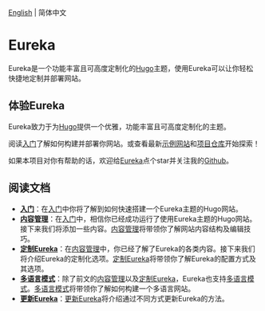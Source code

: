 [English](https://github.com/wangchucheng/hugo-eureka/blob/master/README.md) | 简体中文

# Eureka

Eureka是一个功能丰富且可高度定制化的[Hugo](https://gohugo.io/)主题，使用Eureka可以让你轻松快捷地定制并部署网站。

<!--more-->

## 体验Eureka

Eureka致力于为[Hugo](https://gohugo.io/)提供一个优雅，功能丰富且可高度定制化的主题。

阅读[入门](https://www.wangchucheng.com/zh/docs/eureka/getting-started/)了解如何构建并部署你网站。或查看最新[示例网站](https://themes.gohugo.io/theme/hugo-eureka/)和[项目仓库](https://github.com/wangchucheng/hugo-eureka/)开始探索！

如果本项目对你有帮助的话，欢迎给[Eureka](https://github.com/wangchucheng/hugo-eureka/)点个star并关注我的[Github](https://github.com/wangchucheng/)。

## 阅读文档

- **[入门](https://www.wangchucheng.com/zh/docs/eureka/getting-started/)**：在[入门](https://www.wangchucheng.com/zh/docs/eureka/getting-started/)中你将了解到如何快速搭建一个Eureka主题的Hugo网站。
- **[内容管理](https://www.wangchucheng.com/zh/docs/eureka/content-management/)**：在[入门](https://www.wangchucheng.com/zh/docs/eureka/getting-started/)中，相信你已经成功运行了使用Eureka主题的Hugo网站。接下来我们将添加一些内容。[内容管理](https://www.wangchucheng.com/zh/docs/eureka/content-management/)将带领你了解网站内容结构及编辑技巧。
- **[定制Eureka](https://www.wangchucheng.com/zh/docs/eureka/customize-eureka/)**：在[内容管理](https://www.wangchucheng.com/zh/docs/eureka/content-management/)中，你已经了解了Eureka的各类内容。接下来我们将介绍Eureka的定制化选项。[定制Eureka](https://www.wangchucheng.com/zh/docs/eureka/customize-eureka/)将带领你了解Eureka的配置方式及其选项。
- **[多语言模式](https://www.wangchucheng.com/zh/docs/eureka/multilingual-mode/)**：除了前文的[内容管理](https://www.wangchucheng.com/zh/docs/eureka/content-management/)以及[定制Eureka](https://www.wangchucheng.com/zh/docs/eureka/customize-eureka/)，Eureka也支持[多语言模式](https://www.wangchucheng.com/zh/docs/eureka/multilingual-mode/)。[多语言模式](https://www.wangchucheng.com/zh/docs/eureka/multilingual-mode/)将带领你了解如何构建一个多语言网站。
- **[更新Eureka](https://www.wangchucheng.com/zh/docs/eureka/update-eureka/)**：[更新Eureka](https://www.wangchucheng.com/zh/docs/eureka/update-eureka/)将介绍通过不同方式更新Eureka的方法。